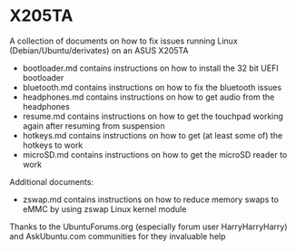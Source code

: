 # X205TA

A collection of documents on how to fix issues running Linux (Debian/Ubuntu/derivates) on an ASUS X205TA

* bootloader.md contains instructions on how to install the 32 bit UEFI bootloader
* bluetooth.md contains instructions on how to fix the bluetooth issues
* headphones.md contains instructions on how to get audio from the headphones
* resume.md contains instructions on how to get the touchpad working again after resuming from suspension
* hotkeys.md contains instructions on how to get (at least some of) the hotkeys to work
* microSD.md contains instructions on how to get the microSD reader to work

Additional documents:

* zswap.md contains instructions on how to reduce memory swaps to eMMC by using zswap Linux kernel module

Thanks to the UbuntuForums.org (especially forum user HarryHarryHarry) and AskUbuntu.com communities for they invaluable help


